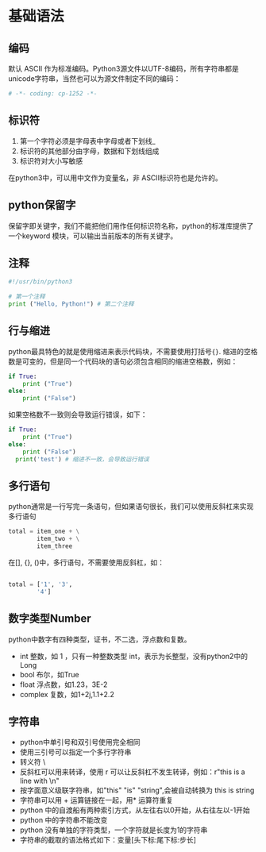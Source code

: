 # 基础语法
## 编码
默认 ASCII 作为标准编码。Python3源文件以UTF-8编码，所有字符串都是 unicode字符串，当然也可以为源文件制定不同的编码：

```py
# -*- coding: cp-1252 -*-
```
## 标识符
 1. 第一个字符必须是字母表中字母或者下划线_
 2. 标识符的其他部分由字母，数据和下划线组成
 3. 标识符对大小写敏感

在python3中，可以用中文作为变量名，非 ASCII标识符也是允许的。

## python保留字
保留字即关键字，我们不能把他们用作任何标识符名称，python的标准库提供了一个keyword 模块，可以输出当前版本的所有关键字。

## 注释
```py
#!/usr/bin/python3
 
# 第一个注释
print ("Hello, Python!") # 第二个注释
```
## 行与缩进
python最具特色的就是使用缩进来表示代码块，不需要使用打括号`{}`.
缩进的空格数是可变的，但是同一个代码块的语句必须包含相同的缩进空格数，例如：
```py
if True:
    print ("True")
else:
    print ("False")
```
如果空格数不一致则会导致运行错误，如下：
```py
if True:
    print ("True")
else:
    print ("False")
  print('test') # 缩进不一致，会导致运行错误
```
## 多行语句
python通常是一行写完一条语句，但如果语句很长，我们可以使用反斜杠来实现多行语句
```py
total = item_one + \
        item_two + \
        item_three
```
在[], {}, ()中，多行语句，不需要使用反斜杠，如：
```py

total = ['1', '3',
        '4']
```

## 数字类型Number

python中数字有四种类型，证书，不二选，浮点数和复数。
 - int 整数，如 1 ，只有一种整数类型 int，表示为长整型，没有python2中的Long
 - bool 布尔，如True
 - float 浮点数，如1.23，3E-2
 - complex 复数，如1+2j,1.1+2.2
## 字符串
 - python中单引号和双引号使用完全相同
 - 使用三引号可以指定一个多行字符串
 - 转义符 \
 - 反斜杠可以用来转译，使用 r 可以让反斜杠不发生转译，例如：r"this is a line with \n"
 - 按字面意义级联字符串，如"this" "is" "string",会被自动转换为 this is string
 - 字符串可以用 + 运算链接在一起，用* 运算符重复
 - python 中的自渡船有两种索引方式，从左往右以0开始，从右往左以-1开始
 - python 中的字符串不能改变
 - python 没有单独的字符类型，一个字符就是长度为1的字符串
 - 字符串的截取的语法格式如下：变量[头下标:尾下标:步长]
